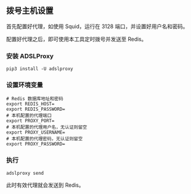 ## 拨号主机设置

首先配置好代理，如使用 Squid，运行在 3128 端口，并设置好用户名和密码。

配置好代理之后，即可使用本工具定时拨号并发送至 Redis。

### 安装 ADSLProxy

```
pip3 install -U adslproxy
```

### 设置环境变量

```
# Redis 数据库地址和密码
export REDIS_HOST=
export REDIS_PASSWORD=
# 本机配置的代理端口
export PROXY_PORT=
# 本机配置的代理用户名，无认证则留空
export PROXY_USERNAME=
# 本机配置的代理密码，无认证则留空
export PROXY_PASSWORD=
```

### 执行

```
adslproxy send
```

此时有效代理就会发送到 Redis。

